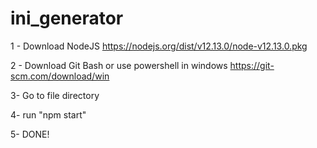 # ini_generator

1 - Download NodeJS
https://nodejs.org/dist/v12.13.0/node-v12.13.0.pkg

2 - Download Git Bash or use powershell in windows
https://git-scm.com/download/win

3- Go to file directory

4- run "npm start"

5- DONE!
